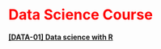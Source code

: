  <font color="red"><h1 >Data Science Course</h1></font>

[**[DATA-01] Data science with R**](https://cinndata.github.io)


